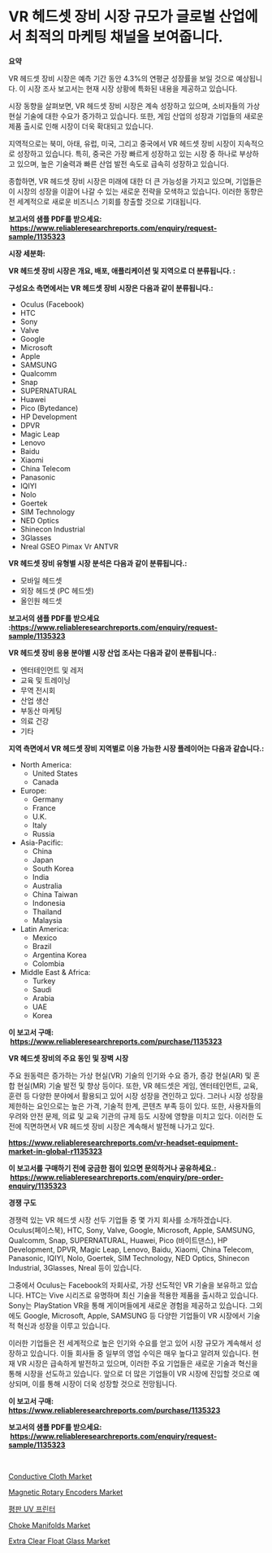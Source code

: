<p><h1>VR 헤드셋 장비 시장 규모가 글로벌 산업에서 최적의 마케팅 채널을 보여줍니다.</h1></p><p><strong>요약</strong></p>
<p><p>VR 헤드셋 장비 시장은 예측 기간 동안 4.3%의 연평균 성장률을 보일 것으로 예상됩니다. 이 시장 조사 보고서는 현재 시장 상황에 특화된 내용을 제공하고 있습니다.</p><p>시장 동향을 살펴보면, VR 헤드셋 장비 시장은 계속 성장하고 있으며, 소비자들의 가상 현실 기술에 대한 수요가 증가하고 있습니다. 또한, 게임 산업의 성장과 기업들의 새로운 제품 출시로 인해 시장이 더욱 확대되고 있습니다.</p><p>지역적으로는 북미, 아태, 유럽, 미국, 그리고 중국에서 VR 헤드셋 장비 시장이 지속적으로 성장하고 있습니다. 특히, 중국은 가장 빠르게 성장하고 있는 시장 중 하나로 부상하고 있으며, 높은 기술력과 빠른 산업 발전 속도로 급속히 성장하고 있습니다.</p><p>종합하면, VR 헤드셋 장비 시장은 미래에 대한 더 큰 가능성을 가지고 있으며, 기업들은 이 시장의 성장을 이끌어 나갈 수 있는 새로운 전략을 모색하고 있습니다. 이러한 동향은 전 세계적으로 새로운 비즈니스 기회를 창출할 것으로 기대됩니다.</p></p>
<p><strong>보고서의 샘플 PDF를 받으세요: &nbsp;<a href="https://www.reliableresearchreports.com/enquiry/request-sample/1135323">https://www.reliableresearchreports.com/enquiry/request-sample/1135323</a></strong></p>
<p><strong>시장 세분화:</strong></p>
<p><strong> VR 헤드셋 장비 시장은 개요, 배포, 애플리케이션 및 지역으로 더 분류됩니다. :</strong></p>
<p><strong>구성요소 측면에서는 VR 헤드셋 장비 시장은 다음과 같이 분류됩니다.:</strong></p>
<p><ul><li>Oculus (Facebook)</li><li>HTC</li><li>Sony</li><li>Valve</li><li>Google</li><li>Microsoft</li><li>Apple</li><li>SAMSUNG</li><li>Qualcomm</li><li>Snap</li><li>SUPERNATURAL</li><li>Huawei</li><li>Pico (Bytedance)</li><li>HP Development</li><li>DPVR</li><li>Magic Leap</li><li>Lenovo</li><li>Baidu</li><li>Xiaomi</li><li>China Telecom</li><li>Panasonic</li><li>IQIYI</li><li>Nolo</li><li>Goertek</li><li>SIM Technology</li><li>NED Optics</li><li>Shinecon Industrial</li><li>3Glasses</li><li>Nreal
    GSEO
    Pimax Vr
    ANTVR</li></ul></p>
<p><strong> VR 헤드셋 장비 유형별 시장 분석은 다음과 같이 분류됩니다.:</strong></p>
<p><ul><li>모바일 헤드셋</li><li>외장 헤드셋 (PC 헤드셋)</li><li>올인원 헤드셋</li></ul></p>
<p><strong>보고서의 샘플 PDF를 받으세요 :<a href="https://www.reliableresearchreports.com/enquiry/request-sample/1135323">https://www.reliableresearchreports.com/enquiry/request-sample/1135323</a></strong></p>
<p><strong> VR 헤드셋 장비 응용 분야별 시장 산업 조사는 다음과 같이 분류됩니다.:</strong></p>
<p><ul><li>엔터테인먼트 및 레저</li><li>교육 및 트레이닝</li><li>무역 전시회</li><li>산업 생산</li><li>부동산 마케팅</li><li>의료 건강</li><li>기타</li></ul></p>
<p><strong>지역 측면에서 VR 헤드셋 장비 지역별로 이용 가능한 시장 플레이어는 다음과 같습니다.:</strong></p>
<p><ul>
    <li>
        North America:
        <ul>
            <li>United States</li>
            <li>Canada</li>
        </ul>
    </li>
    <li>
        Europe:
        <ul>
            <li>Germany</li>
            <li>France</li>
            <li>U.K.</li>
            <li>Italy</li>
            <li>Russia</li>
        </ul>
    </li>
    <li>
        Asia-Pacific:
        <ul>
            <li>China</li>
            <li>Japan</li>
            <li>South Korea</li>
            <li>India</li>
            <li>Australia</li>
            <li>China Taiwan</li>
            <li>Indonesia</li>
            <li>Thailand</li>
            <li>Malaysia</li>
        </ul>
    </li>
    <li>
        Latin America:
        <ul>
            <li>Mexico</li>
            <li>Brazil</li>
            <li>Argentina Korea</li>
            <li>Colombia</li>
        </ul>
    </li>
    <li>
        Middle East & Africa:
        <ul>
            <li>Turkey</li>
            <li>Saudi</li>
            <li>Arabia</li>
            <li>UAE</li>
            <li>Korea</li>
        </ul>
    </li>
    </ul></p>
<p><strong>이 보고서 구매: &nbsp;<a href="https://www.reliableresearchreports.com/purchase/1135323">https://www.reliableresearchreports.com/purchase/1135323</a></strong></p>
<p><strong>VR 헤드셋 장비의 주요 동인 및 장벽 시장</strong></p>
<p><p>주요 원동력은 증가하는 가상 현실(VR) 기술의 인기와 수요 증가, 증강 현실(AR) 및 혼합 현실(MR) 기술 발전 및 향상 등이다. 또한, VR 헤드셋은 게임, 엔터테인먼트, 교육, 훈련 등 다양한 분야에서 활용되고 있어 시장 성장을 견인하고 있다. 그러나 시장 성장을 제한하는 요인으로는 높은 가격, 기술적 한계, 콘텐츠 부족 등이 있다. 또한, 사용자들의 우려와 안전 문제, 의료 및 교육 기관의 규제 등도 시장에 영향을 미치고 있다. 이러한 도전에 직면하면서 VR 헤드셋 장비 시장은 계속해서 발전해 나가고 있다.</p></p>
<p><strong><a href="https://www.reliableresearchreports.com/vr-headset-equipment-market-in-global-r1135323">https://www.reliableresearchreports.com/vr-headset-equipment-market-in-global-r1135323</a></strong></p>
<p><strong>이 보고서를 구매하기 전에 궁금한 점이 있으면 문의하거나 공유하세요.: &nbsp;<a href="https://www.reliableresearchreports.com/enquiry/pre-order-enquiry/1135323">https://www.reliableresearchreports.com/enquiry/pre-order-enquiry/1135323</a></strong></p>
<p><strong>경쟁 구도</strong></p>
<p><p>경쟁력 있는 VR 헤드셋 시장 선두 기업들 중 몇 가지 회사를 소개하겠습니다. Oculus(페이스북), HTC, Sony, Valve, Google, Microsoft, Apple, SAMSUNG, Qualcomm, Snap, SUPERNATURAL, Huawei, Pico (바이트댄스), HP Development, DPVR, Magic Leap, Lenovo, Baidu, Xiaomi, China Telecom, Panasonic, IQIYI, Nolo, Goertek, SIM Technology, NED Optics, Shinecon Industrial, 3Glasses, Nreal 등이 있습니다. </p><p>그중에서 Oculus는 Facebook의 자회사로, 가장 선도적인 VR 기술을 보유하고 있습니다. HTC는 Vive 시리즈로 유명하며 최신 기술을 적용한 제품을 출시하고 있습니다. Sony는 PlayStation VR을 통해 게이머들에게 새로운 경험을 제공하고 있습니다. 그외에도 Google, Microsoft, Apple, SAMSUNG 등 다양한 기업들이 VR 시장에서 기술적 혁신과 성장을 이루고 있습니다.</p><p>이러한 기업들은 전 세계적으로 높은 인기와 수요를 얻고 있어 시장 규모가 계속해서 성장하고 있습니다. 이들 회사들 중 일부의 영업 수익은 매우 높다고 알려져 있습니다. 현재 VR 시장은 급속하게 발전하고 있으며, 이러한 주요 기업들은 새로운 기술과 혁신을 통해 시장을 선도하고 있습니다. 앞으로 더 많은 기업들이 VR 시장에 진입할 것으로 예상되며, 이를 통해 시장이 더욱 성장할 것으로 전망됩니다.</p></p>
<p><strong>이 보고서 구매: &nbsp; <a href="https://www.reliableresearchreports.com/purchase/1135323">https://www.reliableresearchreports.com/purchase/1135323</a></strong></p>
<p><strong>보고서의 샘플 PDF를 받으세요: &nbsp;<a href="https://www.reliableresearchreports.com/enquiry/request-sample/1135323">https://www.reliableresearchreports.com/enquiry/request-sample/1135323</a></strong><strong></strong></p>
<p>&nbsp;</p>
<p><p><a href="https://issuu.com/reportprime-2/docs/conductive-cloth-market-size-2030.pptx">Conductive Cloth Market</a></p><p><a href="https://github.com/juancolorado15/Market-Research-Report-List-2/blob/main/magnetic-rotary-encoders-market.md">Magnetic Rotary Encoders Market</a></p><p><a href="https://github.com/CliftonFisher9067/Market-Research-Report-List-1/blob/main/823664626652.md">평판 UV 프린터</a></p><p><a href="https://github.com/mahnoor2003/Market-Research-Report-List-4/blob/main/choke-manifolds-market.md">Choke Manifolds Market</a></p><p><a href="https://issuu.com/reportprime-2/docs/extra-clear-float-glass-market-size-2030.pptx">Extra Clear Float Glass Market</a></p></p>